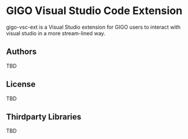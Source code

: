 # GIGO Visual Studio Code Extension

gigo-vsc-ext is a Visual Studio extension for GIGO users to interact with visual studio in a more stream-lined way.


## Authors

TBD

## License

TBD

## Thirdparty Libraries

TBD
